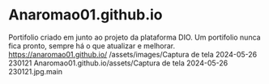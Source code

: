 # Anaromao01.github.io
Portifolio criado em junto ao projeto da plataforma DIO.
Um portifolio nunca fica pronto, sempre há o que atualizar e melhorar.
https://anaromao01.github.io/
/assets/images/Captura de tela 2024-05-26 230121
Anaromao01.github.io/assets/Captura de tela 2024-05-26 230121.jpg.main
